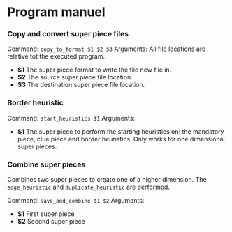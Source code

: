# Program manuel

### Copy and convert super piece files

Command: ``copy_to_format $1 $2 $3``
Arguments:
All file locations are relative tot the executed program.
- **$1** The super piece format to write the file new file in.
- **$2** The source super piece file location.
- **$3** The destination super piece file location.

### Border heuristic

Command: ``start_heuristics $1``
Arguments:
- **$1** The super piece to perform the starting heuristics on: the mandatory piece, clue piece and border heuristics. Only works for one dimensional super pieces.

### Combine super pieces
Combines two super pieces to create one of a higher dimension. The `edge_heuristic` and `duplicate_heuristic` are performed.

Command: ``save_and_combine $1 $2``
Arguments:
- **$1** First super piece
- **$2** Second super piece
